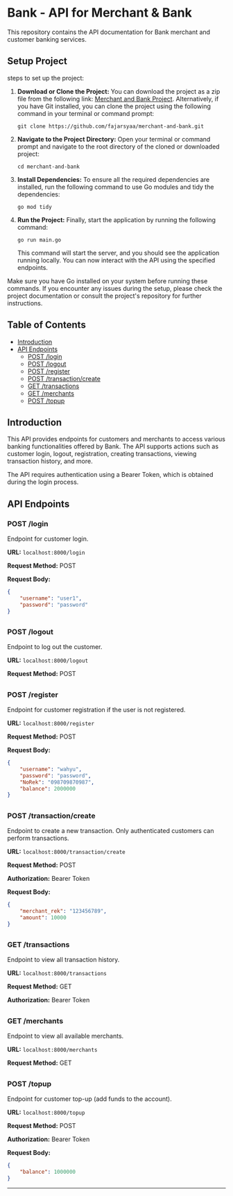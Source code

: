 
#  Bank - API for Merchant & Bank

This repository contains the API documentation for  Bank merchant and customer banking services.

## Setup Project
steps to set up the project:

1. **Download or Clone the Project:**
   You can download the project as a zip file from the following link: [Merchant and Bank Project](https://github.com/fajarsyaa/merchant-and-bank/archive/refs/heads/main.zip). Alternatively, if you have Git installed, you can clone the project using the following command in your terminal or command prompt:
   ```
   git clone https://github.com/fajarsyaa/merchant-and-bank.git
   ```

2. **Navigate to the Project Directory:**
   Open your terminal or command prompt and navigate to the root directory of the cloned or downloaded project:
   ```
   cd merchant-and-bank
   ```

3. **Install Dependencies:**
   To ensure all the required dependencies are installed, run the following command to use Go modules and tidy the dependencies:
   ```
   go mod tidy
   ```

4. **Run the Project:**
   Finally, start the application by running the following command:
   ```
   go run main.go
   ```

   This command will start the server, and you should see the application running locally. You can now interact with the API using the specified endpoints.

Make sure you have Go installed on your system before running these commands. If you encounter any issues during the setup, please check the project documentation or consult the project's repository for further instructions.

## Table of Contents

- [Introduction](#introduction)
- [API Endpoints](#api-endpoints)
  - [POST /login](#post-login)
  - [POST /logout](#post-logout)
  - [POST /register](#post-register)
  - [POST /transaction/create](#post-transaction-create)
  - [GET /transactions](#get-transactions)
  - [GET /merchants](#get-merchants)
  - [POST /topup](#post-topup)

## Introduction

This API provides endpoints for customers and merchants to access various banking functionalities offered by Bank. The API supports actions such as customer login, logout, registration, creating transactions, viewing transaction history, and more.

The API requires authentication using a Bearer Token, which is obtained during the login process.

## API Endpoints

### POST /login

Endpoint for customer login.

**URL:** `localhost:8000/login`

**Request Method:** POST

**Request Body:**
```json
{
    "username": "user1",
    "password": "password"
}
```

## 
### POST /logout

Endpoint to log out the customer.

**URL:** `localhost:8000/logout`

**Request Method:** POST

## 
### POST /register

Endpoint for customer registration if the user is not registered.

**URL:** `localhost:8000/register`

**Request Method:** POST

**Request Body:**
```json
{
    "username": "wahyu",
    "password": "password",
    "NoRek": "098709870987",
    "balance": 2000000
}
```

## 
### POST /transaction/create

Endpoint to create a new transaction. Only authenticated customers can perform transactions.

**URL:** `localhost:8000/transaction/create`

**Request Method:** POST

**Authorization:** Bearer Token

**Request Body:**
```json
{
    "merchant_rek": "123456789",
    "amount": 10000
}
```

## 
### GET /transactions

Endpoint to view all transaction history.

**URL:** `localhost:8000/transactions`

**Request Method:** GET

**Authorization:** Bearer Token

## 
### GET /merchants

Endpoint to view all available merchants.

**URL:** `localhost:8000/merchants`

**Request Method:** GET

## 
### POST /topup

Endpoint for customer top-up (add funds to the account).

**URL:** `localhost:8000/topup`

**Request Method:** POST

**Authorization:** Bearer Token

**Request Body:**
```json
{
    "balance": 1000000
}
```

---
